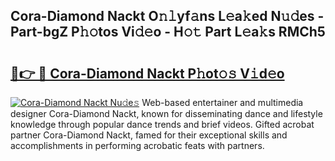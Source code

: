## Cora-Diamond Nackt O𝚗𝚕yf𝚊ns L𝚎a𝚔ed N𝚞𝚍es - Part-bgZ P𝚑𝚘tos Vi𝚍𝚎o - H𝚘𝚝 Part L𝚎a𝚔s RMCh5

# <h2><a href="http://kf3zh4n.oniu.top/?m=Cora-Diamond+Nackt">🔗👉 🔴 Cora-Diamond Nackt P𝚑ot𝚘𝚜 V𝚒d𝚎o</a></h2>

[![Cora-Diamond Nackt Nu𝚍e𝚜](https://i.imgur.com/0qMVB7G.gif)](http://kf3zh4n.oniu.top/?m=Cora-Diamond+Nackt)
Web-based entertainer and multimedia designer Cora-Diamond Nackt, known for disseminating dance and lifestyle knowledge through popular dance trends and brief videos. Gifted acrobat partner Cora-Diamond Nackt, famed for their exceptional skills and accomplishments in performing acrobatic feats with partners.  
